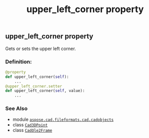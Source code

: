 ﻿---
title: upper_left_corner property
second_title: Aspose.CAD for Python via .NET API References
description: 
type: docs
weight: 560
url: /python-net/aspose.cad.fileformats.cad.cadobjects/cadole2frame/upper_left_corner/
is_root: false
---

## upper_left_corner property


Gets or sets the upper left corner.
### Definition:
```python
@property
def upper_left_corner(self):
    ...
@upper_left_corner.setter
def upper_left_corner(self, value):
    ...
```

### See Also
* module [`aspose.cad.fileformats.cad.cadobjects`](../../)
* class [`Cad3DPoint`](/cad/python-net/aspose.cad.fileformats.cad.cadobjects/cad3dpoint)
* class [`CadOle2Frame`](/cad/python-net/aspose.cad.fileformats.cad.cadobjects/cadole2frame)
